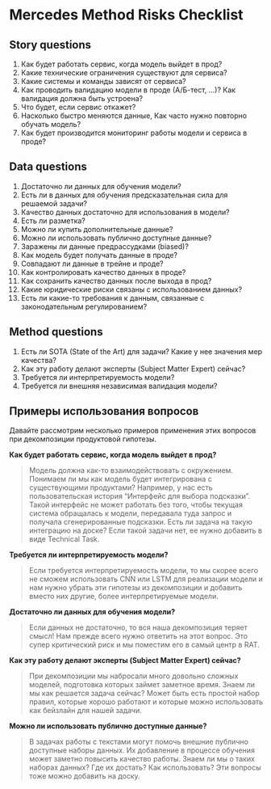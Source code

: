 # Mercedes Method Risks Checklist

## Story questions

1. Как будет работать сервис, когда модель выйдет в прод?
2. Какие технические ограничения существуют для сервиса?
3. Какие системы и команды зависят от сервиса?
4. Как проводить валидацию модели в проде (А/Б-тест, ...)? Как валидация должна быть устроена?
5. Что будет, если сервис откажет?
6. Насколько быстро меняются данные, Как часто нужно повторно обучать модель?
7. Как будет производится мониторинг работы модели и сервиса в проде?

## Data questions

1. Достаточно ли данных для обучения модели?
2. Есть ли в данных для обучения предсказательная сила для решаемой задачи?
3. Качество данных достаточно для использования в модели?
4. Есть ли разметка?
5. Можно ли купить дополнительные данные?
6. Можно ли использовать публично доступные данные?
7. Заражены ли данные предрассудками (biased)?
8. Как модель будет получать данные в проде?
9. Совпадают ли данные в трейне и проде?
10. Как контролировать качество данных в проде?
11. Как сохранить качество данных после выхода в прод?
12. Какие юридические риски связаны с использованием данных?
13. Есть ли какие-то требования к данным, связанные с законодательным регулированием?

## Method questions

1. Есть ли SOTA (State of the Art) для задачи? Какие у нее значения мер качества?
2. Как эту работу делают эксперты (Subject Matter Expert) сейчас?
3. Требуется ли интерпретируемость модели?
4. Требуется ли внешняя независимая валидация модели?

## Примеры использования вопросов

Давайте рассмотрим несколько примеров применения этих вопросов при декомпозиции продуктовой гипотезы.

**Как будет работать сервис, когда модель выйдет в прод?**

> Модель должна как-то взаимодействовать с окружением. Понимаем ли мы как модель будет интегрирована с существующими продуктами? Например, у нас есть пользовательская история “Интерфейс для выбора подсказки”. Такой интерфейс не может работать без того, чтобы текущая система обращалась к модели, передавала туда запрос и получала сгенерированные подсказки. Есть ли задача на такую интеграцию на доске? Если такой задачи нет, ее нужно добавить в виде Technical Task.

**Требуется ли интерпретируемость модели?**

> Если требуется интерпретируемость модели, то мы скорее всего не сможем использовать CNN или LSTM для реализации модели и нам нужно убрать эти гипотезы из декомпозиции и добавить вместо них другие, более интерпретируемые модели.

**Достаточно ли данных для обучения модели?**

> Если данных не достаточно, то вся наша декомпозиция теряет смысл! Нам прежде всего нужно ответить на этот вопрос. Это супер критический риск и мы поместим его в самый центр в RAT.

**Как эту работу делают эксперты (Subject Matter Expert) сейчас?**

> При декомпозиции мы набросали много довольно сложных моделей, подготовка которых займет заметное время. Знаем ли мы как решается задача сейчас? Может быть есть простой набор правил, которые хорошо работают и которые можно использовать как бейзлайн для нашей задачи.

**Можно ли использовать публично доступные данные?**

> В задачах работы с текстами могут помочь внешние публично доступные наборы данных. Их добавление в процессе обучения может заметно повысить качество работы. Знаем ли мы о таких наборах данных? Где их достать? Как использовать? Эти вопросы тоже можно добавить на доску.
